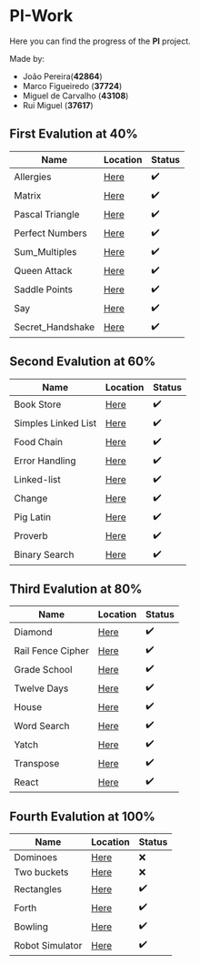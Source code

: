# PI-Work

Here you can find the progress of the **PI** project.

Made by:
  
- João Pereira(**42864**)
- Marco Figueiredo (**37724**)
- Miguel de Carvalho (**43108**)
- Rui Miguel (**37617**)

## First Evalution at 40%

|Name                |Location                             |Status                |
|---                 |---                                  |---                   |
|Allergies           |[Here](./1st_ev/Allergies)           |:heavy_check_mark:    |
|Matrix              |[Here](./1st_ev/Matrix)              |:heavy_check_mark:    |
|Pascal Triangle     |[Here](./1st_ev/Pascal_Triangle)     |:heavy_check_mark:    |
|Perfect Numbers     |[Here](./1st_ev/Perfect_Numbers)     |:heavy_check_mark:    |
|Sum_Multiples       |[Here](./1st_ev/Sum_Multiples)       |:heavy_check_mark:    |
|Queen Attack        |[Here](./1st_ev/Queen_Attack)        |:heavy_check_mark:    |
|Saddle Points       |[Here](./1st_ev/Saddle_Points)       |:heavy_check_mark:    |
|Say                 |[Here](./1st_ev/Say)                 |:heavy_check_mark:    |
|Secret_Handshake    |[Here](./1st_ev/Secret_Handshake)    |:heavy_check_mark:    |

## Second Evalution at 60%

|Name                |Location                             |Status                |
|---                 |---                                  |---                   |
|Book Store          |[Here](./2nd_ev/book-store)          |:heavy_check_mark:    |
|Simples Linked List |[Here](./2nd_ev/simple-linked-list)  |:heavy_check_mark:    |
|Food Chain          |[Here](./2nd_ev/food-chain)          |:heavy_check_mark:    |
|Error Handling      |[Here](./2nd_ev/error-handling)      |:heavy_check_mark:    |
|Linked-list         |[Here](./2nd_ev/linked-list)         |:heavy_check_mark:    |
|Change              |[Here](./2nd_ev/change)              |:heavy_check_mark:    |
|Pig Latin           |[Here](./2nd_ev/pig-latin)           |:heavy_check_mark:    |
|Proverb             |[Here](./2nd_ev/proverb)             |:heavy_check_mark:    |
|Binary Search       |[Here](./2nd_ev/binary-search)       |:heavy_check_mark:    |

## Third Evalution at 80%

|Name                |Location                             |Status                |
|---                 |---                                  |---                   |
|Diamond             |[Here](./3rd_ev/diamond)             |:heavy_check_mark:    |
|Rail Fence Cipher   |[Here](./3rd_ev/rail-fence-chiper)   |:heavy_check_mark:    |
|Grade School        |[Here](./3rd_ev/grade-school)        |:heavy_check_mark:    |
|Twelve Days         |[Here](./3rd_ev/twelve-days)         |:heavy_check_mark:    |
|House               |[Here](./3rd_ev/house)               |:heavy_check_mark:    |
|Word Search         |[Here](./3rd_ev/word-search)         |:heavy_check_mark:    |
|Yatch               |[Here](./3rd_ev/yacht)               |:heavy_check_mark:    |
|Transpose           |[Here](./3rd_ev/transpose)           |:heavy_check_mark:    |
|React               |[Here](./3rd_ev/react)               |:heavy_check_mark:    |

## Fourth Evalution at 100%

|Name                |Location                             |Status                |
|---                 |---                                  |---                   |
|Dominoes            |[Here](./4th_ev/dominoes)            |:x:                   |
|Two buckets         |[Here](./4th_ev/two-buckets)         |:x:                   |
|Rectangles          |[Here](./4th_ev/rectangles)          |:heavy_check_mark:    |
|Forth               |[Here](./4th_ev/forth)               |:heavy_check_mark:    |
|Bowling             |[Here](./4th_ev/bowling)             |:heavy_check_mark:    |
|Robot Simulator     |[Here](./4th_ev/robot-simulator)     |:heavy_check_mark:    |
